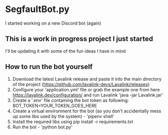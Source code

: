 # SegfaultBot.py
I started working on a new Discord bot (again)

## This is a work in progress project I just started
I'll be updating it with some of the fun ideas I have in mind

## How to run the bot yourself

1. Download the latest Lavalink release and paste it into the main directory of the project (https://github.com/lavalink-devs/Lavalink/releases)
2. Configure your 'application.yml' file or grab the example one from here https://lavalink.dev/configuration/ and run Lavalink 'java -jar Lavalink.jar'
3. Create a '.env' file containing the bot token as following: BOT_TOKEN=YOUR_TOKEN_GOES_HERE
4. Create a virtual environment for the bot (so you don't accidentally mess up some libs used by the system) - 'pipenv shell'
5. Install the required libs using pip install -r requirements.txt
6. Run the bot - 'python bot.py'
